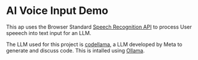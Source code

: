 # AI Voice Input Demo

This ap uses the Browser Standard [Speech Recognition API](https://developer.mozilla.org/en-US/docs/Web/API/SpeechRecognition) to process User speeech into text input for an LLM.

The LLM used for this project is [codellama](https://ollama.com/library/codellama), a LLM developed by Meta to generate and discuss code. This is intalled using [Ollama](https://ollama.com/).
